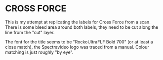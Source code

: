 # CROSS FORCE
This is my attempt at replicating the labels for Cross Force from a scan. There is some bleed area around both labels, they need to be cut along the line from the 
"cut" layer.

The font for the title seems to be "RockoUltraFLF Bold 700" (or at least a close match), the Spectravideo logo was traced from a manual. Colour matching is just roughly "by eye".

